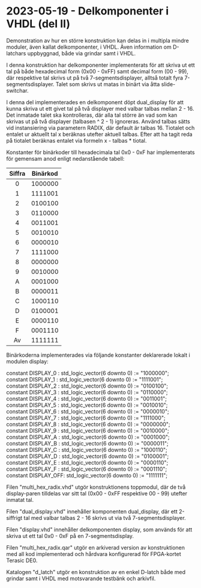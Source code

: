 # 2023-05-19 - Delkomponenter i VHDL (del II)
Demonstration av hur en större konstruktion kan delas in i multipla mindre moduler, även kallat delkomponenter, i VHDL.
Även information om D-latchars uppbyggnad, både via grindar samt i VHDL.

I denna konstruktion har delkomponenter implementerats för att skriva ut ett tal på både hexadecimal form (0x00 - 0xFF) samt decimal form (00 - 99), där respektive tal skrivs ut på två 7-segmentsdisplayer, alltså totalt fyra 7-segmentsdisplayer. Talet som skrivs ut matas in binärt via åtta slide-switchar. 

I denna del implementerades en delkomponent döpt dual_display för att kunna skriva ut ett givet tal på två displayer med valbar talbas mellan 2 - 16.
Det inmatade talet ska kontrolleras, där alla tal större än vad som kan skrivas ut på två displayer (talbasen ^ 2 - 1) ignoreras. Använd talbas sätts vid
instansiering via parametern RADIX, där default är talbas 16. Tiotalet och entalet ur aktuellt tal x beräknas utefter aktuell talbas. 
Efter att ha tagit reda på tiotalet beräknas entalet via formeln x - talbas * tiotal. 

Konstanter för binärkoder till hexadecimala tal 0x0 - 0xF har implementerats för gemensam anod enligt nedanstående tabell:

|   Siffra   |   Binärkod   |
| :--------: | :----------: | 
|      0     |    1000000   |
|      1     |    1111001   |
|      2     |    0100100   |     
|      3     |    0110000   |    
|      4     |    0011001   |   
|      5     |    0010010   |     
|      6     |    0000010   |      
|      7     |    1111000   |      
|      8     |    0000000   |     
|      9     |    0010000   |     
|      A     |    0001000   |     
|      B     |    0000011   |     
|      C     |    1000110   |     
|      D     |    0100001   |     
|      E     |    0000110   |  
|      F     |    0001110   |        
|      Av    |    1111111   |    

Binärkoderna implementerades via följande konstanter deklarerade lokalt i modulen display:

constant DISPLAY_0  : std_logic_vector(6 downto 0) := "1000000";\
constant DISPLAY_1  : std_logic_vector(6 downto 0) := "1111001";\
constant DISPLAY_2  : std_logic_vector(6 downto 0) := "0100100";\
constant DISPLAY_3  : std_logic_vector(6 downto 0) := "0110000";\
constant DISPLAY_4  : std_logic_vector(6 downto 0) := "0011001";\
constant DISPLAY_5  : std_logic_vector(6 downto 0) := "0010010";\
constant DISPLAY_6  : std_logic_vector(6 downto 0) := "0000010";\
constant DISPLAY_7  : std_logic_vector(6 downto 0) := "1111000";\
constant DISPLAY_8  : std_logic_vector(6 downto 0) := "0000000";\
constant DISPLAY_9  : std_logic_vector(6 downto 0) := "0010000";\
constant DISPLAY_A  : std_logic_vector(6 downto 0) := "0001000";\
constant DISPLAY_B  : std_logic_vector(6 downto 0) := "0000011";\
constant DISPLAY_C  : std_logic_vector(6 downto 0) := "1000110";\
constant DISPLAY_D  : std_logic_vector(6 downto 0) := "0100001";\
constant DISPLAY_E  : std_logic_vector(6 downto 0) := "0000110";\
constant DISPLAY_F  : std_logic_vector(6 downto 0) := "0001110";\
constant DISPLAY_OFF: std_logic_vector(6 downto 0) := "1111111";

Filen "multi_hex_radix.vhd" utgör konstruktionens toppmodul, där de två display-paren tilldelas var sitt tal (0x00 - 0xFF respektive 00 - 99) utefter inmatat tal.

Filen "dual_display.vhd" innehåller komponenten dual_display, där ett 2-siffrigt tal med valbar talbas 2 - 16 skrivs ut via två 7-segmentsdisplayer.

Filen "display.vhd" innehåller delkomponenten display, som används för att skriva ut ett tal 0x0 - 0xF på en 7-segmentsdisplay.

Filen "multi_hex_radix.qar" utgör en arkiverad version av konstruktionen med all kod implementerad och hårdvara konfigurerad för FPGA-kortet Terasic DE0. 

Katalogen "d_latch" utgör en konstruktion av en enkel D-latch både med grindar samt i VHDL med motsvarande testbänk och arkivfil.
